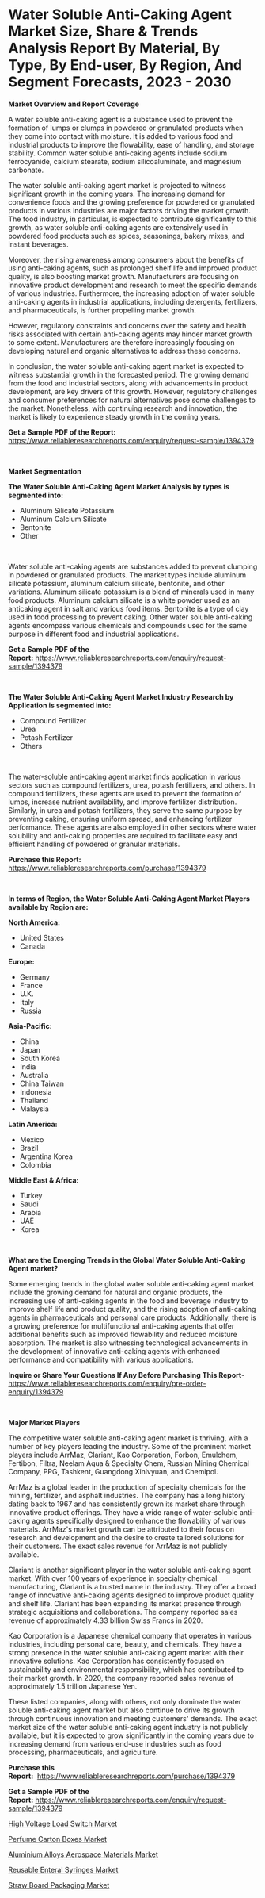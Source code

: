 <p><h1>Water Soluble Anti-Caking Agent Market Size, Share & Trends Analysis Report By Material, By Type, By End-user, By Region, And Segment Forecasts, 2023 - 2030</h1></p><p><strong>Market Overview and Report Coverage</strong></p>
<p><p>A water soluble anti-caking agent is a substance used to prevent the formation of lumps or clumps in powdered or granulated products when they come into contact with moisture. It is added to various food and industrial products to improve the flowability, ease of handling, and storage stability. Common water soluble anti-caking agents include sodium ferrocyanide, calcium stearate, sodium silicoaluminate, and magnesium carbonate.</p><p>The water soluble anti-caking agent market is projected to witness significant growth in the coming years. The increasing demand for convenience foods and the growing preference for powdered or granulated products in various industries are major factors driving the market growth. The food industry, in particular, is expected to contribute significantly to this growth, as water soluble anti-caking agents are extensively used in powdered food products such as spices, seasonings, bakery mixes, and instant beverages.</p><p>Moreover, the rising awareness among consumers about the benefits of using anti-caking agents, such as prolonged shelf life and improved product quality, is also boosting market growth. Manufacturers are focusing on innovative product development and research to meet the specific demands of various industries. Furthermore, the increasing adoption of water soluble anti-caking agents in industrial applications, including detergents, fertilizers, and pharmaceuticals, is further propelling market growth.</p><p>However, regulatory constraints and concerns over the safety and health risks associated with certain anti-caking agents may hinder market growth to some extent. Manufacturers are therefore increasingly focusing on developing natural and organic alternatives to address these concerns.</p><p>In conclusion, the water soluble anti-caking agent market is expected to witness substantial growth in the forecasted period. The growing demand from the food and industrial sectors, along with advancements in product development, are key drivers of this growth. However, regulatory challenges and consumer preferences for natural alternatives pose some challenges to the market. Nonetheless, with continuing research and innovation, the market is likely to experience steady growth in the coming years.</p></p>
<p><strong>Get a Sample PDF of the Report:</strong> <a href="https://www.reliableresearchreports.com/enquiry/request-sample/1394379">https://www.reliableresearchreports.com/enquiry/request-sample/1394379</a></p>
<p>&nbsp;</p>
<p><strong>Market Segmentation</strong></p>
<p><strong>The Water Soluble Anti-Caking Agent Market Analysis by types is segmented into:</strong></p>
<p><ul><li>Aluminum Silicate Potassium</li><li>Aluminum Calcium Silicate</li><li>Bentonite</li><li>Other</li></ul></p>
<p>&nbsp;</p>
<p><p>Water soluble anti-caking agents are substances added to prevent clumping in powdered or granulated products. The market types include aluminum silicate potassium, aluminum calcium silicate, bentonite, and other variations. Aluminum silicate potassium is a blend of minerals used in many food products. Aluminum calcium silicate is a white powder used as an anticaking agent in salt and various food items. Bentonite is a type of clay used in food processing to prevent caking. Other water soluble anti-caking agents encompass various chemicals and compounds used for the same purpose in different food and industrial applications.</p></p>
<p><strong>Get a Sample PDF of the Report:</strong>&nbsp;<a href="https://www.reliableresearchreports.com/enquiry/request-sample/1394379">https://www.reliableresearchreports.com/enquiry/request-sample/1394379</a></p>
<p>&nbsp;</p>
<p><strong>The Water Soluble Anti-Caking Agent Market Industry Research by Application is segmented into:</strong></p>
<p><ul><li>Compound Fertilizer</li><li>Urea</li><li>Potash Fertilizer</li><li>Others</li></ul></p>
<p>&nbsp;</p>
<p><p>The water-soluble anti-caking agent market finds application in various sectors such as compound fertilizers, urea, potash fertilizers, and others. In compound fertilizers, these agents are used to prevent the formation of lumps, increase nutrient availability, and improve fertilizer distribution. Similarly, in urea and potash fertilizers, they serve the same purpose by preventing caking, ensuring uniform spread, and enhancing fertilizer performance. These agents are also employed in other sectors where water solubility and anti-caking properties are required to facilitate easy and efficient handling of powdered or granular materials.</p></p>
<p><strong>Purchase this Report:</strong>&nbsp; <a href="https://www.reliableresearchreports.com/purchase/1394379">https://www.reliableresearchreports.com/purchase/1394379</a></p>
<p>&nbsp;</p>
<p><strong>In terms of Region, the Water Soluble Anti-Caking Agent Market Players available by Region are:</strong></p>
<p>
    <p> <strong> North America: </strong>
        <ul>
            <li>United States</li>
            <li>Canada</li>
        </ul>
        </p> 
    <p> <strong> Europe: </strong>
        <ul>
            <li>Germany</li>
            <li>France</li>
            <li>U.K.</li>
            <li>Italy</li>
            <li>Russia</li>
        </ul>
        </p> 
    <p> <strong> Asia-Pacific: </strong>
        <ul>
            <li>China</li>
            <li>Japan</li>
            <li>South Korea</li>
            <li>India</li>
            <li>Australia</li>
            <li>China Taiwan</li>
            <li>Indonesia</li>
            <li>Thailand</li>
            <li>Malaysia</li>
        </ul>
        </p> 
    <p> <strong> Latin America: </strong>
        <ul>
            <li>Mexico</li>
            <li>Brazil</li>
            <li>Argentina Korea</li>
            <li>Colombia</li>
        </ul>
        </p> 
    <p> <strong> Middle East & Africa: </strong>
        <ul>
            <li>Turkey</li>
            <li>Saudi</li>
            <li>Arabia</li>
            <li>UAE</li>
            <li>Korea</li>
        </ul>
    </p>
    </p>
<p>&nbsp;</p>
<p><strong>What are the Emerging Trends in the Global Water Soluble Anti-Caking Agent market?</strong></p>
<p><p>Some emerging trends in the global water soluble anti-caking agent market include the growing demand for natural and organic products, the increasing use of anti-caking agents in the food and beverage industry to improve shelf life and product quality, and the rising adoption of anti-caking agents in pharmaceuticals and personal care products. Additionally, there is a growing preference for multifunctional anti-caking agents that offer additional benefits such as improved flowability and reduced moisture absorption. The market is also witnessing technological advancements in the development of innovative anti-caking agents with enhanced performance and compatibility with various applications.</p></p>
<p><strong>Inquire or Share Your Questions If Any Before Purchasing This Report</strong>- <a href="https://www.reliableresearchreports.com/enquiry/pre-order-enquiry/1394379">https://www.reliableresearchreports.com/enquiry/pre-order-enquiry/1394379</a></p>
<p>&nbsp;</p>
<p><strong>Major Market Players</strong></p>
<p><p>The competitive water soluble anti-caking agent market is thriving, with a number of key players leading the industry. Some of the prominent market players include ArrMaz, Clariant, Kao Corporation, Forbon, Emulchem, Fertibon, Filtra, Neelam Aqua & Specialty Chem, Russian Mining Chemical Company, PPG, Tashkent, Guangdong Xinlvyuan, and Chemipol.</p><p>ArrMaz is a global leader in the production of specialty chemicals for the mining, fertilizer, and asphalt industries. The company has a long history dating back to 1967 and has consistently grown its market share through innovative product offerings. They have a wide range of water-soluble anti-caking agents specifically designed to enhance the flowability of various materials. ArrMaz's market growth can be attributed to their focus on research and development and the desire to create tailored solutions for their customers. The exact sales revenue for ArrMaz is not publicly available.</p><p>Clariant is another significant player in the water soluble anti-caking agent market. With over 100 years of experience in specialty chemical manufacturing, Clariant is a trusted name in the industry. They offer a broad range of innovative anti-caking agents designed to improve product quality and shelf life. Clariant has been expanding its market presence through strategic acquisitions and collaborations. The company reported sales revenue of approximately 4.33 billion Swiss Francs in 2020.</p><p>Kao Corporation is a Japanese chemical company that operates in various industries, including personal care, beauty, and chemicals. They have a strong presence in the water soluble anti-caking agent market with their innovative solutions. Kao Corporation has consistently focused on sustainability and environmental responsibility, which has contributed to their market growth. In 2020, the company reported sales revenue of approximately 1.5 trillion Japanese Yen.</p><p>These listed companies, along with others, not only dominate the water soluble anti-caking agent market but also continue to drive its growth through continuous innovation and meeting customers' demands. The exact market size of the water soluble anti-caking agent industry is not publicly available, but it is expected to grow significantly in the coming years due to increasing demand from various end-use industries such as food processing, pharmaceuticals, and agriculture.</p></p>
<p><strong>Purchase this Report:</strong>&nbsp;&nbsp;<a href="https://www.reliableresearchreports.com/purchase/1394379">https://www.reliableresearchreports.com/purchase/1394379</a></p>
<p></p>
<p><strong>Get a Sample PDF of the Report:</strong>&nbsp;<a href="https://www.reliableresearchreports.com/enquiry/request-sample/1394379">https://www.reliableresearchreports.com/enquiry/request-sample/1394379</a></p>
<p><p><a href="https://www.linkedin.com/pulse/high-voltage-load-switch-market-size-share-global-analysis-5anfc/">High Voltage Load Switch Market</a></p><p><a href="https://issuu.com/reportprime-2/docs/perfume-carton-boxes-market-size-2030.pptx?fr=xKAE9_zU1NQ">Perfume Carton Boxes Market</a></p><p><a href="https://github.com/BryceTownsendr/Market-Research-Report-List-1/blob/main/aluminium-alloys-aerospace-materials-market.md">Aluminium Alloys Aerospace Materials Market</a></p><p><a href="https://medium.com/@charvi.reportprime/reusable-enteral-syringes-market-size-cagr-trends-2024-2030-5f3c8cd73ecf">Reusable Enteral Syringes Market</a></p><p><a href="https://issuu.com/reportprime-2/docs/straw-board-packaging-market-size-2030.pptx?fr=xKAE9_zU1NQ">Straw Board Packaging Market</a></p></p>